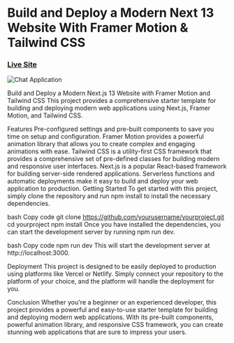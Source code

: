# Build and Deploy a Modern Next 13 Website With Framer Motion & Tailwind CSS

### [Live Site](https://metaverse-sage-psi.vercel.app/)

![Chat Application](https://i.ibb.co/sbSHWH0/Thumbnail-1.png)

Build and Deploy a Modern Next.js 13 Website with Framer Motion and Tailwind CSS
This project provides a comprehensive starter template for building and deploying modern web applications using Next.js, Framer Motion, and Tailwind CSS.

Features
Pre-configured settings and pre-built components to save you time on setup and configuration.
Framer Motion provides a powerful animation library that allows you to create complex and engaging animations with ease.
Tailwind CSS is a utility-first CSS framework that provides a comprehensive set of pre-defined classes for building modern and responsive user interfaces.
Next.js is a popular React-based framework for building server-side rendered applications.
Serverless functions and automatic deployments make it easy to build and deploy your web application to production.
Getting Started
To get started with this project, simply clone the repository and run npm install to install the necessary dependencies.

bash
Copy code
git clone https://github.com/yourusername/yourproject.git
cd yourproject
npm install
Once you have installed the dependencies, you can start the development server by running npm run dev.

bash
Copy code
npm run dev
This will start the development server at http://localhost:3000.

Deployment
This project is designed to be easily deployed to production using platforms like Vercel or Netlify. Simply connect your repository to the platform of your choice, and the platform will handle the deployment for you.

Conclusion
Whether you're a beginner or an experienced developer, this project provides a powerful and easy-to-use starter template for building and deploying modern web applications. With its pre-built components, powerful animation library, and responsive CSS framework, you can create stunning web applications that are sure to impress your users.